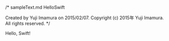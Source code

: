 /* 
  sampleText.md
  HelloSwift

  Created by Yuji Imamura on 2015/02/07.
  Copyright (c) 2015年 Yuji Imamura. All rights reserved.
*/

Hello, Swift!